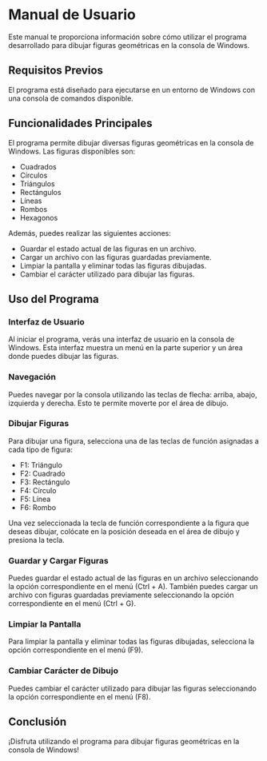 # Manual de Usuario

Este manual te proporciona información sobre cómo utilizar el programa desarrollado para dibujar figuras geométricas en la consola de Windows.

## Requisitos Previos

El programa está diseñado para ejecutarse en un entorno de Windows con una consola de comandos disponible.

## Funcionalidades Principales

El programa permite dibujar diversas figuras geométricas en la consola de Windows. Las figuras disponibles son:

- Cuadrados
- Círculos
- Triángulos
- Rectángulos
- Líneas
- Rombos
- Hexagonos

Además, puedes realizar las siguientes acciones:

- Guardar el estado actual de las figuras en un archivo.
- Cargar un archivo con las figuras guardadas previamente.
- Limpiar la pantalla y eliminar todas las figuras dibujadas.
- Cambiar el carácter utilizado para dibujar las figuras.

## Uso del Programa

### Interfaz de Usuario

Al iniciar el programa, verás una interfaz de usuario en la consola de Windows. Esta interfaz muestra un menú en la parte superior y un área donde puedes dibujar las figuras.

### Navegación

Puedes navegar por la consola utilizando las teclas de flecha: arriba, abajo, izquierda y derecha. Esto te permite moverte por el área de dibujo.

### Dibujar Figuras

Para dibujar una figura, selecciona una de las teclas de función asignadas a cada tipo de figura:

- F1: Triángulo
- F2: Cuadrado
- F3: Rectángulo
- F4: Círculo
- F5: Línea
- F6: Rombo

Una vez seleccionada la tecla de función correspondiente a la figura que deseas dibujar, colócate en la posición deseada en el área de dibujo y presiona la tecla.

### Guardar y Cargar Figuras

Puedes guardar el estado actual de las figuras en un archivo seleccionando la opción correspondiente en el menú (Ctrl + A). También puedes cargar un archivo con figuras guardadas previamente seleccionando la opción correspondiente en el menú (Ctrl + G).

### Limpiar la Pantalla

Para limpiar la pantalla y eliminar todas las figuras dibujadas, selecciona la opción correspondiente en el menú (F9).

### Cambiar Carácter de Dibujo

Puedes cambiar el carácter utilizado para dibujar las figuras seleccionando la opción correspondiente en el menú (F8).

## Conclusión

¡Disfruta utilizando el programa para dibujar figuras geométricas en la consola de Windows!

